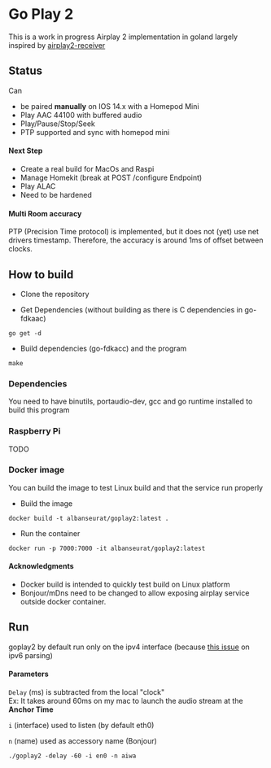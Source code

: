 # Go Play 2

This is a work in progress Airplay 2 implementation in goland largely inspired by [airplay2-receiver](https://github.com/openairplay/airplay2-receiver)

## Status

Can 

* be paired **manually** on IOS 14.x with a Homepod Mini
* Play AAC 44100 with buffered audio
* Play/Pause/Stop/Seek
* PTP supported and sync with homepod mini

#### Next Step 

* Create a real build for MacOs and Raspi
* Manage Homekit (break at POST /configure Endpoint)
* Play ALAC
* Need to be hardened 

#### Multi Room accuracy 

PTP (Precision Time protocol) is implemented, but it does not (yet) use net drivers timestamp.
Therefore, the accuracy is around 1ms of offset between clocks.

## How to build

* Clone the repository 
  
* Get Dependencies (without building as there is C dependencies in go-fdkaac)

```shell
go get -d 
```

* Build dependencies (go-fdkacc) and the program 

```shell
make 
```

### Dependencies 

You need to have binutils, portaudio-dev, gcc and go runtime installed to build this program

### Raspberry Pi 

TODO 

### Docker image

You can build the image to test Linux build and that the service run properly 

* Build the image

```shell
docker build -t albanseurat/goplay2:latest .
```

* Run the container

```shell
docker run -p 7000:7000 -it albanseurat/goplay2:latest
```

#### Acknowledgments  

* Docker build is intended to quickly test build on Linux platform
* Bonjour/mDns need to be changed to allow exposing airplay service outside docker container.

## Run

goplay2 by default run only on the ipv4 interface (because [this issue](https://github.com/golang/go/issues/31024) on ipv6 parsing) 

#### Parameters 

`Delay` (ms) is subtracted from the local "clock" <br>
Ex: It takes around 60ms on my mac to launch the audio stream at the **Anchor Time** 

`i` (interface) used to listen (by default eth0)

`n` (name) used as accessory name (Bonjour) 

```shell
./goplay2 -delay -60 -i en0 -n aiwa
```

